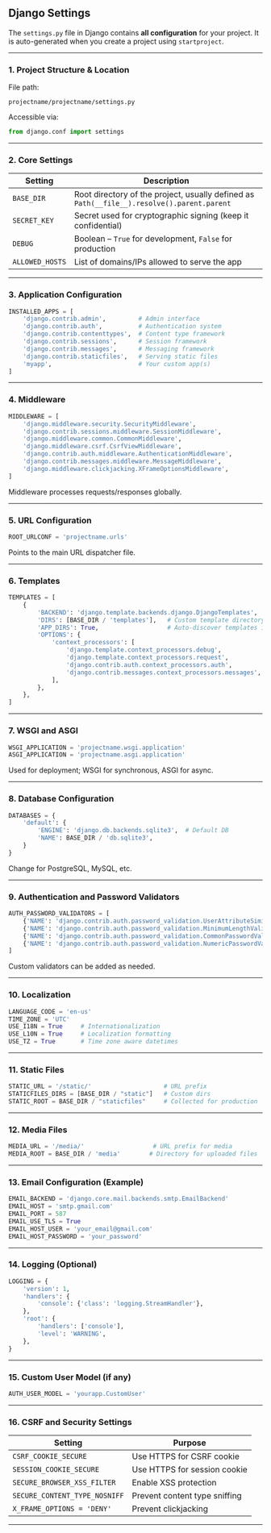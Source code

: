 ## **Django Settings**

The `settings.py` file in Django contains **all configuration** for your project. It is auto-generated when you create a project using `startproject`.

---

### **1. Project Structure & Location**

File path:

```
projectname/projectname/settings.py
```

Accessible via:

```python
from django.conf import settings
```

---

### **2. Core Settings**

| Setting         | Description                                                                                |
| --------------- | ------------------------------------------------------------------------------------------ |
| `BASE_DIR`      | Root directory of the project, usually defined as `Path(__file__).resolve().parent.parent` |
| `SECRET_KEY`    | Secret used for cryptographic signing (keep it confidential)                               |
| `DEBUG`         | Boolean – `True` for development, `False` for production                                   |
| `ALLOWED_HOSTS` | List of domains/IPs allowed to serve the app                                               |

---

### **3. Application Configuration**

```python
INSTALLED_APPS = [
    'django.contrib.admin',         # Admin interface
    'django.contrib.auth',          # Authentication system
    'django.contrib.contenttypes',  # Content type framework
    'django.contrib.sessions',      # Session framework
    'django.contrib.messages',      # Messaging framework
    'django.contrib.staticfiles',   # Serving static files
    'myapp',                        # Your custom app(s)
]
```

---

### **4. Middleware**

```python
MIDDLEWARE = [
    'django.middleware.security.SecurityMiddleware',
    'django.contrib.sessions.middleware.SessionMiddleware',
    'django.middleware.common.CommonMiddleware',
    'django.middleware.csrf.CsrfViewMiddleware',
    'django.contrib.auth.middleware.AuthenticationMiddleware',
    'django.contrib.messages.middleware.MessageMiddleware',
    'django.middleware.clickjacking.XFrameOptionsMiddleware',
]
```

Middleware processes requests/responses globally.

---

### **5. URL Configuration**

```python
ROOT_URLCONF = 'projectname.urls'
```

Points to the main URL dispatcher file.

---

### **6. Templates**

```python
TEMPLATES = [
    {
        'BACKEND': 'django.template.backends.django.DjangoTemplates',
        'DIRS': [BASE_DIR / 'templates'],   # Custom template directory
        'APP_DIRS': True,                   # Auto-discover templates in apps
        'OPTIONS': {
            'context_processors': [
                'django.template.context_processors.debug',
                'django.template.context_processors.request',
                'django.contrib.auth.context_processors.auth',
                'django.contrib.messages.context_processors.messages',
            ],
        },
    },
]
```

---

### **7. WSGI and ASGI**

```python
WSGI_APPLICATION = 'projectname.wsgi.application'
ASGI_APPLICATION = 'projectname.asgi.application'
```

Used for deployment; WSGI for synchronous, ASGI for async.

---

### **8. Database Configuration**

```python
DATABASES = {
    'default': {
        'ENGINE': 'django.db.backends.sqlite3',  # Default DB
        'NAME': BASE_DIR / 'db.sqlite3',
    }
}
```

Change for PostgreSQL, MySQL, etc.

---

### **9. Authentication and Password Validators**

```python
AUTH_PASSWORD_VALIDATORS = [
    {'NAME': 'django.contrib.auth.password_validation.UserAttributeSimilarityValidator'},
    {'NAME': 'django.contrib.auth.password_validation.MinimumLengthValidator'},
    {'NAME': 'django.contrib.auth.password_validation.CommonPasswordValidator'},
    {'NAME': 'django.contrib.auth.password_validation.NumericPasswordValidator'},
]
```

Custom validators can be added as needed.

---

### **10. Localization**

```python
LANGUAGE_CODE = 'en-us'
TIME_ZONE = 'UTC'
USE_I18N = True     # Internationalization
USE_L10N = True     # Localization formatting
USE_TZ = True       # Time zone aware datetimes
```

---

### **11. Static Files**

```python
STATIC_URL = '/static/'                    # URL prefix
STATICFILES_DIRS = [BASE_DIR / "static"]   # Custom dirs
STATIC_ROOT = BASE_DIR / "staticfiles"     # Collected for production
```

---

### **12. Media Files**

```python
MEDIA_URL = '/media/'                   # URL prefix for media
MEDIA_ROOT = BASE_DIR / 'media'        # Directory for uploaded files
```

---

### **13. Email Configuration (Example)**

```python
EMAIL_BACKEND = 'django.core.mail.backends.smtp.EmailBackend'
EMAIL_HOST = 'smtp.gmail.com'
EMAIL_PORT = 587
EMAIL_USE_TLS = True
EMAIL_HOST_USER = 'your_email@gmail.com'
EMAIL_HOST_PASSWORD = 'your_password'
```

---

### **14. Logging (Optional)**

```python
LOGGING = {
    'version': 1,
    'handlers': {
        'console': {'class': 'logging.StreamHandler'},
    },
    'root': {
        'handlers': ['console'],
        'level': 'WARNING',
    },
}
```

---

### **15. Custom User Model (if any)**

```python
AUTH_USER_MODEL = 'yourapp.CustomUser'
```

---

### **16. CSRF and Security Settings**

| Setting                       | Purpose                       |
| ----------------------------- | ----------------------------- |
| `CSRF_COOKIE_SECURE`          | Use HTTPS for CSRF cookie     |
| `SESSION_COOKIE_SECURE`       | Use HTTPS for session cookie  |
| `SECURE_BROWSER_XSS_FILTER`   | Enable XSS protection         |
| `SECURE_CONTENT_TYPE_NOSNIFF` | Prevent content type sniffing |
| `X_FRAME_OPTIONS = 'DENY'`    | Prevent clickjacking          |

---
